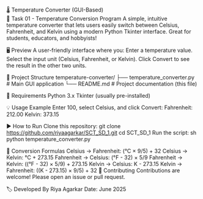 🌡 Temperature Converter (GUI-Based)
<br>
📌 Task 01 - Temperature Conversion Program
A simple, intuitive temperature converter that lets users easily switch between Celsius, Fahrenheit, and Kelvin using a modern Python Tkinter interface. Great for students, educators, and hobbyists!

🖥 Preview
A user-friendly interface where you:
Enter a temperature value.
Select the input unit (Celsius, Fahrenheit, or Kelvin).
Click Convert to see the result in the other two units.

📂 Project Structure
temperature-converter/
├── temperature_converter.py   # Main GUI application
└── README.md                  # Project documentation (this file)

🔧 Requirements
Python 3.x
Tkinter (usually pre-installed)

💡 Usage Example
Enter 100, select Celsius, and click Convert:
Fahrenheit: 212.00
Kelvin: 373.15

▶ How to Run
Clone this repository:
git clone https://github.com/riyaagarkar/SCT_SD_1.git
cd SCT_SD_1
Run the script:
sh
python temperature_converter.py

🧠 Conversion Formulas
Celsius → Fahrenheit: (°C × 9/5) + 32
Celsius → Kelvin: °C + 273.15
Fahrenheit → Celsius: (°F - 32) × 5/9
Fahrenheit → Kelvin: ((°F - 32) × 5/9) + 273.15
Kelvin → Celsius: K - 273.15
Kelvin → Fahrenheit: ((K - 273.15) × 9/5) + 32
🤝 Contributing
Contributions are welcome! Please open an issue or pull request.

🏷 Developed By
Riya Agarkar
Date: June 2025

